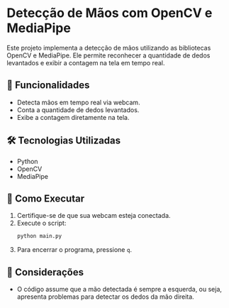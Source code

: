 # Detecção de Mãos com OpenCV e MediaPipe

Este projeto implementa a detecção de mãos utilizando as bibliotecas OpenCV e MediaPipe. Ele permite reconhecer a quantidade de dedos levantados e exibir a contagem na tela em tempo real.

## 📌 Funcionalidades
- Detecta mãos em tempo real via webcam.
- Conta a quantidade de dedos levantados.
- Exibe a contagem diretamente na tela.

## 🛠️ Tecnologias Utilizadas
- Python
- OpenCV
- MediaPipe

## 🚀 Como Executar

1. Certifique-se de que sua webcam esteja conectada.
2. Execute o script:
   ```bash
   python main.py
   ```
3. Para encerrar o programa, pressione `q`.

## 🔧 Considerações 
- O código assume que a mão detectada é sempre a esquerda, ou seja, apresenta problemas para detectar os dedos da mão direita.


